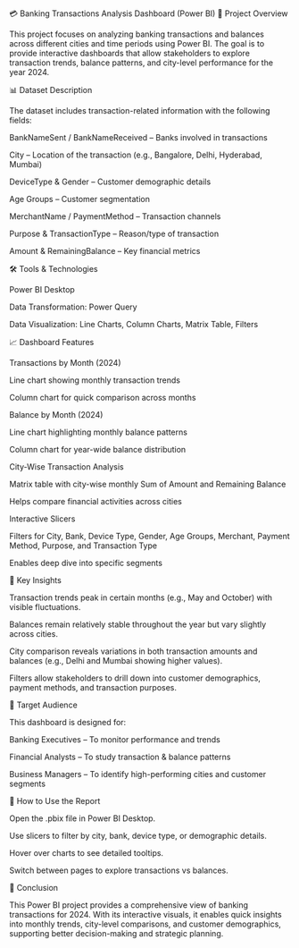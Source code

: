 💳 Banking Transactions Analysis Dashboard (Power BI)
📌 Project Overview

This project focuses on analyzing banking transactions and balances across different cities and time periods using Power BI. The goal is to provide interactive dashboards that allow stakeholders to explore transaction trends, balance patterns, and city-level performance for the year 2024.

📊 Dataset Description

The dataset includes transaction-related information with the following fields:

BankNameSent / BankNameReceived – Banks involved in transactions

City – Location of the transaction (e.g., Bangalore, Delhi, Hyderabad, Mumbai)

DeviceType & Gender – Customer demographic details

Age Groups – Customer segmentation

MerchantName / PaymentMethod – Transaction channels

Purpose & TransactionType – Reason/type of transaction

Amount & RemainingBalance – Key financial metrics

🛠 Tools & Technologies

Power BI Desktop

Data Transformation: Power Query

Data Visualization: Line Charts, Column Charts, Matrix Table, Filters

📈 Dashboard Features

Transactions by Month (2024)

Line chart showing monthly transaction trends

Column chart for quick comparison across months

Balance by Month (2024)

Line chart highlighting monthly balance patterns

Column chart for year-wide balance distribution

City-Wise Transaction Analysis

Matrix table with city-wise monthly Sum of Amount and Remaining Balance

Helps compare financial activities across cities

Interactive Slicers

Filters for City, Bank, Device Type, Gender, Age Groups, Merchant, Payment Method, Purpose, and Transaction Type

Enables deep dive into specific segments

🔑 Key Insights

Transaction trends peak in certain months (e.g., May and October) with visible fluctuations.

Balances remain relatively stable throughout the year but vary slightly across cities.

City comparison reveals variations in both transaction amounts and balances (e.g., Delhi and Mumbai showing higher values).

Filters allow stakeholders to drill down into customer demographics, payment methods, and transaction purposes.

👥 Target Audience

This dashboard is designed for:

Banking Executives – To monitor performance and trends

Financial Analysts – To study transaction & balance patterns

Business Managers – To identify high-performing cities and customer segments

🚀 How to Use the Report

Open the .pbix file in Power BI Desktop.

Use slicers to filter by city, bank, device type, or demographic details.

Hover over charts to see detailed tooltips.

Switch between pages to explore transactions vs balances.

📌 Conclusion

This Power BI project provides a comprehensive view of banking transactions for 2024. With its interactive visuals, it enables quick insights into monthly trends, city-level comparisons, and customer demographics, supporting better decision-making and strategic planning.
